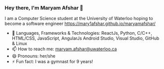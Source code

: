 ### Hey there, I'm Maryam Afshar 👋 

I am a Computer Science student at the University of Waterloo hoping to become a software engineer
https://mary1afshar.github.io/maryamafshar/

- 💬 Languages, Frameworks & Technologies: ReactJs, Python, C/C++, HTML/CSS, JavaScript, AngularJs Android Studio, Visual Studio, GitHub & Linux
- 📫 How to reach me: maryam.afshar@uwaterloo.ca
- 😄 Pronouns: her/she
- ⚡ Fun fact: I was a gymnast for 9 years!

